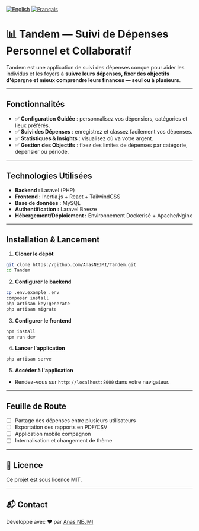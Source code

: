 [![English](https://img.shields.io/badge/lang-en-blue.svg)](./README.md)
[![Français](https://img.shields.io/badge/lang-fr-blue.svg)](./README.fr.md)

# 📊 Tandem — Suivi de Dépenses Personnel et Collaboratif

Tandem est une application de suivi des dépenses conçue pour aider les individus et les foyers à **suivre leurs dépenses, fixer des objectifs d'épargne et mieux comprendre leurs finances — seul ou à plusieurs**.

---

##  Fonctionnalités

* ✅ **Configuration Guidée** : personnalisez vos dépensiers, catégories et lieux préférés.
* ✅ **Suivi des Dépenses** : enregistrez et classez facilement vos dépenses.
* ✅ **Statistiques & Insights** : visualisez où va votre argent.
* ✅ **Gestion des Objectifs** : fixez des limites de dépenses par catégorie, dépensier ou période.

---

## Technologies Utilisées

* **Backend :** Laravel (PHP)
* **Frontend :** Inertia.js + React + TailwindCSS
* **Base de données :** MySQL
* **Authentification :** Laravel Breeze
* **Hébergement/Déploiement :** Environnement Dockerisé + Apache/Nginx

---

## Installation & Lancement

1. **Cloner le dépôt**

```bash
git clone https://github.com/AnasNEJMI/Tandem.git
cd Tandem
```

2. **Configurer le backend**

```bash
cp .env.example .env
composer install
php artisan key:generate
php artisan migrate
```

3. **Configurer le frontend**

```bash
npm install
npm run dev
```

4. **Lancer l'application**

```bash
php artisan serve
```

5. **Accéder à l'application**

* Rendez-vous sur `http://localhost:8000` dans votre navigateur.

---

## Feuille de Route

* [ ] Partage des dépenses entre plusieurs utilisateurs
* [ ] Exportation des rapports en PDF/CSV
* [ ] Application mobile compagnon
* [ ] Internalisation et changement de thème

---

## 📄 Licence

Ce projet est sous licence MIT.

---

## 📬 Contact

Développé avec ❤️ par [Anas NEJMI](https://anasnejmi.com)

